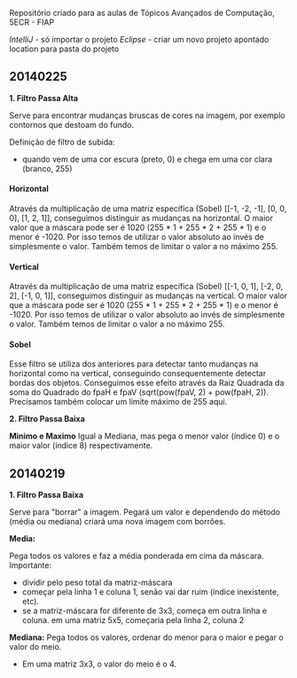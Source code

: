 Repositório criado para as aulas de Tópicos Avançados de Computação, 5ECR - FIAP

*IntelliJ* - só importar o projeto
*Eclipse* - criar um novo projeto apontado location para pasta do projeto

## 20140225
**1. Filtro Passa Alta**

Serve para encontrar mudanças bruscas de cores na imagem, por exemplo contornos que destoam do fundo.

Definição de filtro de subida:

- quando vem de uma cor escura (preto, 0) e chega em uma cor clara (branco, 255)

#### Horizontal
Através da multiplicação de uma matriz específica (Sobel) [[-1, -2, -1], [0, 0, 0], [1, 2, 1]], conseguimos distinguir as mudanças na horizontal.
O maior valor que a máscara pode ser é 1020 (255 * 1 + 255 * 2 + 255 * 1) e o menor é -1020. Por isso temos de utilizar o valor absoluto ao invés de simplesmente o valor.
Também temos de limitar o valor a no máximo 255.

#### Vertical
Através da multiplicação de uma matriz específica (Sobel) [[-1, 0, 1], [-2, 0, 2], [-1, 0, 1]], conseguimos distinguir as mudanças na vertical.
O maior valor que a máscara pode ser é 1020 (255 * 1 + 255 * 2 + 255 * 1) e o menor é -1020. Por isso temos de utilizar o valor absoluto ao invés de simplesmente o valor.
Também temos de limitar o valor a no máximo 255.

#### Sobel
Esse filtro se utiliza dos anteriores para detectar tanto mudanças na horizontal como na vertical, conseguindo consequentemente detectar bordas dos objetos.
Conseguimos esse efeito através da Raiz Quadrada da soma do Quadrado do fpaH e fpaV (sqrt(pow(fpaV, 2) + pow(fpaH, 2)). Precisamos também colocar um limite máximo de 255 aqui.

**2. Filtro Passa Baixa**

**Minimo e Maximo**
Igual a Mediana, mas pega o menor valor (índice 0) e o maior valor (índice 8) respectivamente.


## 20140219
**1. Filtro Passa Baixa**

Serve para "borrar" a imagem. Pegará um valor e dependendo do método (média ou mediana) criará uma nova imagem com borrões.

**Media:**

Pega todos os valores e faz a média ponderada em cima da máscara. Importante:

- dividir pelo peso total da matriz-máscara
- começar pela linha 1 e coluna 1, senão vai dar ruim (índice inexistente, etc).
- se a matriz-máscara for diferente de 3x3, começa em outra linha e coluna. em uma matriz 5x5, começaria pela linha 2, coluna 2

**Mediana:**
Pega todos os valores, ordenar do menor para o maior e pegar o valor do meio.
- Em uma matriz 3x3, o valor do meio é o 4.